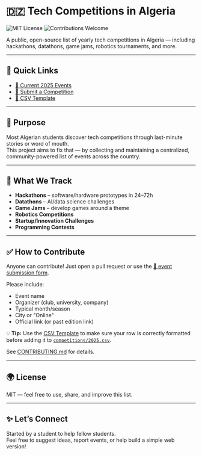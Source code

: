 # 🇩🇿 Tech Competitions in Algeria

![MIT License](https://img.shields.io/badge/license-MIT-blue)
![Contributions Welcome](https://img.shields.io/badge/contributions-welcome-brightgreen)

A public, open-source list of yearly tech competitions in Algeria — including hackathons, datathons, game jams, robotics tournaments, and more.

---

## 📅 Quick Links
- [📌 Current 2025 Events](competitions/2025.csv)
- [📝 Submit a Competition](../../issues/new?template=add_event.yml)
- [📄 CSV Template](competitions/template.csv)

---

## 🎯 Purpose

Most Algerian students discover tech competitions through last-minute stories or word of mouth.  
This project aims to fix that — by collecting and maintaining a centralized, community-powered list of events across the country.

---

## 📌 What We Track

- **Hackathons** – software/hardware prototypes in 24–72h  
- **Datathons** – AI/data science challenges  
- **Game Jams** – develop games around a theme  
- **Robotics Competitions**  
- **Startup/Innovation Challenges**  
- **Programming Contests**

---

## ✅ How to Contribute

Anyone can contribute! Just open a pull request or use the [📩 event submission form](../../issues/new?template=add_event.yml).

Please include:

- Event name  
- Organizer (club, university, company)  
- Typical month/season  
- City or "Online"  
- Official link (or past edition link)  

💡 **Tip:** Use the [CSV Template](competitions/template.csv) to make sure your row is correctly formatted before adding it to [`competitions/2025.csv`](competitions/2025.csv).

See [CONTRIBUTING.md](CONTRIBUTING.md) for details.

---

## 🌍 License

MIT — feel free to use, share, and improve this list.

---

## ✨ Let’s Connect

Started by a student to help fellow students.  
Feel free to suggest ideas, report events, or help build a simple web version!
